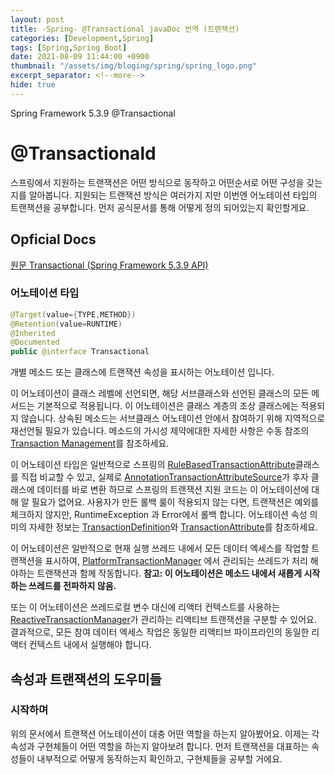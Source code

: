 ```yaml
---
layout: post
title: -Spring- @Transactional javaDoc 번역 (트랜잭션)
categories: [Development,Spring]
tags: [Spring,Spring Boot]
date: 2021-08-09 11:44:00 +0900
thumbnail: "/assets/img/bloging/spring/spring_logo.png"
excerpt_separator: <!--more-->
hide: true
---
```

Spring Framework 5.3.9 @Transactional

<!--more-->
# @Transactionald
스프링에서 지원하는 트랜잭션은 어떤 방식으로 동작하고 어떤순서로 어떤 구성을 갖는지를 알아봅니다.
지원되는 트랜잭션 방식은 여러가지 지만 이번엔 어노테이션 타입의 트랜잭션을 공부합니다.
먼저 공식문서를 통해 어떻게 정의 되어있는지 확인할게요.

## Opficial Docs
[원문 Transactional (Spring Framework 5.3.9 API)](https://docs.spring.io/spring-framework/docs/current/javadoc-api/org/springframework/transaction/annotation/Transactional.html)

### 어노테이션 타입

```java
@Target(value={TYPE,METHOD})
@Retention(value=RUNTIME)
@Inherited
@Documented
public @interface Transactional
```

개별 메소드 또는 클래스에 트랜잭션 속성을 표시하는 어노테이션 입니다.

이 어노테이션이 클래스 레벨에 선언되면, 해당 서브클래스와 선언된 클래스의 모든 메서드는 기본적으로 적용됩니다. 이 어노테이션은 클래스 계층의 조상 클래스에는 적용되지 않습니다. 상속된 메소드는 서브클래스 어노테이션 안에서 참여하기 위해 지역적으로 재선언될 필요가 있습니다. 메소드의 가시성 제약에대한 자세한 사항은 수동 참조의 [Transaction Management](https://docs.spring.io/spring-framework/docs/current/reference/html/data-access.html#transaction)를 참조하세요.

이 어노테이션 타입은 일반적으로 스프링의 [RuleBasedTransactionAttribute](https://docs.spring.io/spring-framework/docs/current/javadoc-api/org/springframework/transaction/interceptor/RuleBasedTransactionAttribute.html)클래스를 직접 비교할 수 있고, 실제로 [AnnotationTransactionAttributeSource](https://docs.spring.io/spring-framework/docs/current/javadoc-api/org/springframework/transaction/annotation/AnnotationTransactionAttributeSource.html)가 후자 클래스에 데이터를 바로 변환 하므로 스프링의 트랜잭션 지원 코드는 이 어노테이션에 대해 알 필요가 없어요. 사용자가 만든 롤백 룰이 적용되지 않는 다면, 트랜잭션은 예외를 체크하지 않지만, RuntimeException 과 Error에서 롤백 합니다. 어노테이션 속성 의미의 자세한 정보는
[TransactionDefinition](https://docs.spring.io/spring-framework/docs/current/javadoc-api/org/springframework/transaction/TransactionDefinition.html)와 [TransactionAttribute](https://docs.spring.io/spring-framework/docs/current/javadoc-api/org/springframework/transaction/interceptor/TransactionAttribute.html)를 참조하세요.

이 어노테이션은 일반적으로 현재 실행 쓰레드 내에서 모든 데이터 엑세스를 작업할 트랜잭션을 표시하여, [PlatformTransactionManager](https://docs.spring.io/spring-framework/docs/current/javadoc-api/org/springframework/transaction/PlatformTransactionManager.html)
에서 관리되는 쓰레드가 처리 해야하는 트랜잭션과 함께 작동합니다. **참고: 이 어노테이션은 메소드 내에서 새롭게 시작하는 쓰레드를 전파하지 않음.**

또는 이 어노테이션은 쓰레드로컬 변수 대신에 리액터 컨텍스트를 사용하는 [ReactiveTransactionManager](https://docs.spring.io/spring-framework/docs/current/javadoc-api/org/springframework/transaction/ReactiveTransactionManager.html)가 관리하는 리액티브 트랜잭션을 구분할 수 있어요. 결과적으로, 모든 참여 데이터 엑세스 작업은 동일한 리액티브 파이프라인의 동일한 리액터 컨텍스트 내에서 실행해야 합니다.


## 속성과 트랜잭션의 도우미들

### 시작하며

위의 문서에서 트랜잭션 어노테이션이 대충 어떤 역할을 하는지 알아봤어요. 이제는 각 속성과 구현체들이 어떤 역할을 하는지 알아보려 합니다. 먼저 트랜잭션을 대표하는 속성들이 내부적으로 어떻게 동작하는지 확인하고, 구현체들을 공부할 거에요.
